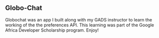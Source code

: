 ## Globo-Chat
Globochat was an app I built along with my GADS instructor to learn the working of the the preferences API. This learning was part of the Google Africa Developer Scholarship program. Enjoy!

